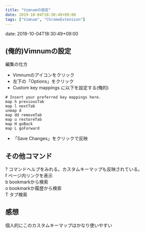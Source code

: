 ```yaml
---
title: "Vimnumの設定"
date: 2019-10-04T18:30:49+09:00
tags: ["Vimnum", "ChromeExtension"]
---
```


date: 2019-10-04T18:30:49+09:00

## (俺的)Vimnumの設定

編集の仕方  
- Vimnumのアイコンをクリック  
- 左下の「Options」をクリック  
- Custom key mappings に以下を設定する(俺的)  

```
# Insert your preferred key mappings here.
map h previousTab
map l nextTab
unmap d
map dd removeTab
map u restoreTab
map H goBack
map L goForward
```

- 「Save Changes」をクリックで反映  

## その他コマンド

? コマンドヘルプをみれる。カスタムキーマップも反映されている。  
f ページ内リンクを表示  
b bookmarkから検索  
o bookmarkか履歴から検索  
T タブ検索  

## 感想

個人的にこのカスタムキーマップはかなり使いやすい
